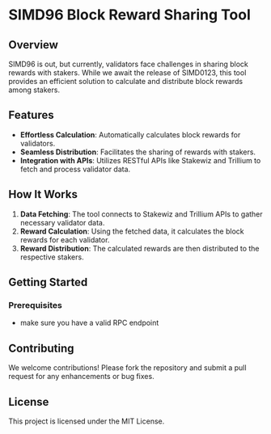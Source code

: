 # SIMD96 Block Reward Sharing Tool

## Overview

SIMD96 is out, but currently, validators face challenges in sharing block rewards with stakers. While we await the release of SIMD0123, this tool provides an efficient solution to calculate and distribute block rewards among stakers.

## Features

- **Effortless Calculation**: Automatically calculates block rewards for validators.
- **Seamless Distribution**: Facilitates the sharing of rewards with stakers.
- **Integration with APIs**: Utilizes RESTful APIs like Stakewiz and Trillium to fetch and process validator data.

## How It Works

1. **Data Fetching**: The tool connects to Stakewiz and Trillium APIs to gather necessary validator data.
2. **Reward Calculation**: Using the fetched data, it calculates the block rewards for each validator.
3. **Reward Distribution**: The calculated rewards are then distributed to the respective stakers.

## Getting Started

### Prerequisites

- make sure you have a valid RPC endpoint




## Contributing

We welcome contributions! Please fork the repository and submit a pull request for any enhancements or bug fixes.

## License

This project is licensed under the MIT License.

